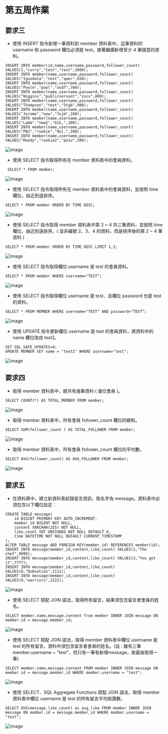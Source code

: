# 第五周作業

## 要求三
+ 使⽤ INSERT 指令新增⼀筆資料到 member 資料表中，這筆資料的 username 和 password 欄位必須是 test。接著繼續新增⾄少 4 筆隨意的資料。
```
INSERT INTO member(id,name,username,password,follower_count) VALUES(1,"curry","test","test",1000);
INSERT INTO member(name,username,password,follower_count) VALUES("Iguodala","test","qwer",650);
INSERT INTO member(name,username,password,follower_count) VALUES("Poole","pool","asdf",700);
INSERT INTO member(name,username,password,follower_count) VALUES("Wiggins","publicservant","zxcv",800);
INSERT INTO member(name,username,password,follower_count) VALUES("Thompson","test","5tgb",900);
INSERT INTO member(name,username,password,follower_count) VALUES("Jerome","new","7ujm",200);
INSERT INTO member(name,username,password,follower_count) VALUES("Lamb","new2","8ik,",100);
INSERT INTO member(name,username,password,follower_count) VALUES("PBJ","rookie","9ol.",200);
INSERT INTO member(name,username,password,follower_count) VALUES("Moody","rookie2","poiu",300);
```
![image](https://user-images.githubusercontent.com/54500773/196822600-175b9db3-8dfe-4843-81bc-08cc872c64ec.png)

+ 使⽤ SELECT 指令取得所有在 member 資料表中的會員資料。
```
 SELECT * FROM member;
```
![image](https://user-images.githubusercontent.com/54500773/196822749-dad92dd2-cd4a-4fd5-b955-69a03fca8327.png)

+ 使⽤ SELECT 指令取得所有在 member 資料表中的會員資料，並按照 time 欄位，由近到遠排序。
```
SELECT * FROM member ORDER BY TIME DESC;
```
![image](https://user-images.githubusercontent.com/54500773/196822943-dc7f3e79-c1d6-4ef0-a625-72dd76009595.png)

+ 使⽤ SELECT 指令取得 member 資料表中第 2 ~ 4 共三筆資料，並按照 time 欄位，由近到遠排序。( 並非編號 2、3、4 的資料，⽽是排序後的第 2 ~ 4 筆資料 )
```
SELECT * FROM member ORDER BY TIME DESC LIMIT 1,3;
```
![image](https://user-images.githubusercontent.com/54500773/196823118-1553bfb8-0e16-4bfd-9388-d49a0a9d5372.png)

+ 使⽤ SELECT 指令取得欄位 username 是 test 的會員資料。
```
SELECT * FROM member WHERE username="TEST”;
```
![image](https://user-images.githubusercontent.com/54500773/196823264-8b948e7c-4f9d-4e91-8710-87a7127520da.png)

+ 使⽤ SELECT 指令取得欄位 username 是 test、且欄位 password 也是 test 的資料。
```
SELECT * FROM MEMBER WHERE username="TEST" AND password="TEST”;
```
![image](https://user-images.githubusercontent.com/54500773/196823319-e5493fd7-2afd-4693-9a26-ccbd236a51b7.png)

+ 使⽤ UPDATE 指令更新欄位 username 是 test 的會員資料，將資料中的 name 欄位改成 test2。
```
SET SQL_SAFE_UPDATES=0;
UPDATE MEMBER SET name = "test2" WHERE username="test";
```
![image](https://user-images.githubusercontent.com/54500773/196823761-993b5dcf-4db1-4eeb-ac36-40f9f73a0e7b.png)


## 要求四
+ 取得 member 資料表中，總共有幾筆資料 ( 幾位會員 )。
```
SELECT COUNT(*) AS TOTAL_MEMBER FROM member;
```
![image](https://user-images.githubusercontent.com/54500773/196825000-3a0911db-fee8-4cd8-90d7-eaad775dc82f.png)

+ 取得 member 資料表中，所有會員 follower_count 欄位的總和。
```
SELECT SUM(follower_count ) AS TOTAL_FOLLOWER FROM member;
```
![image](https://user-images.githubusercontent.com/54500773/196825072-53228615-194e-4de7-9eaa-9373610c23d8.png)

+ 取得 member 資料表中，所有會員 follower_count 欄位的平均數。
```
SELECT AVG(follower_count) AS AVG_FOLLOWER FROM member;
```
![image](https://user-images.githubusercontent.com/54500773/196825130-c5c89768-2c94-4054-abc0-c99cb5b56f80.png)



## 要求五
+ 在資料庫中，建立新資料表紀錄留⾔資訊，取名字為 message。資料表中必須包含以下欄位設定：
```
CREATE TABLE message(
	id BIGINT PRIMARY KEY AUTO_INCREMENT,
    member_id BIGINT NOT NULL,
    content VARCHAR(255) NOT NULL,
    like_count INT UNSIGNED NOT NULL DEFAULT 0,
    time DATETIME NOT NULL DEFAULT CURRENT_TIMESTAMP
);
ALTER TABLE message ADD FOREIGN KEY(member_id) REFERENCES member(id);
INSERT INTO message(member_id,content,like_count) VALUES(1,"The chef",9999);
INSERT INTO message(member_id,content,like_count) VALUES(3,"You got it",7777);
INSERT INTO message(member_id,content,like_count) VALUES(8,"Dubnation",1111);
INSERT INTO message(member_id,content,like_count) VALUES(9,"warriors",2222);
```
![image](https://user-images.githubusercontent.com/54500773/196826786-e2c4ff4f-66f2-4ae2-a5cb-83b1bd51d2fb.png)

+ 使⽤ SELECT 搭配 JOIN 語法，取得所有留⾔，結果須包含留⾔者會員的姓名。
```
SELECT member.name,message.content from member INNER JOIN message ON member.id = message.member_id;
```
![image](https://user-images.githubusercontent.com/54500773/196826954-166ded75-8e10-410c-9389-cc80de1c38d9.png)


+ 使⽤ SELECT 搭配 JOIN 語法，取得 member 資料表中欄位 username 是 test 的所有留⾔，資料中須包含留⾔者會員的姓名。(註 : 雖有三筆 member.username = "test"，但只有一筆有新增message，故最後取得一筆)
```
SELECT member.name,message.content FROM member INNER JOIN message ON member.id = message.member_id WHERE member.username = "test";
```
![image](https://user-images.githubusercontent.com/54500773/196827504-59d3c185-b5d8-48be-8374-af010ca070bd.png)


+ 使⽤ SELECT、SQL Aggregate Functions 搭配 JOIN 語法，取得 member 資料表中欄位 username 是 test 的所有留⾔平均按讚數。
```
SELECT AVG(message.like_count) as avg_like FROM member INNER JOIN message ON member.id = message.member_id WHERE member.username = "test";
```
![image](https://user-images.githubusercontent.com/54500773/196827739-b6ec545d-d6e4-4e2e-9599-8701b761295a.png)

